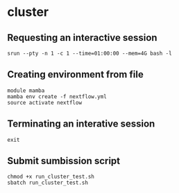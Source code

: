 # cluster
## Requesting an interactive session
```
srun --pty -n 1 -c 1 --time=01:00:00 --mem=4G bash -l
```
## Creating environment from file
```
module mamba
mamba env create -f nextflow.yml
source activate nextflow
```
## Terminating an interative session
```
exit
```
## Submit sumbission script
```
chmod +x run_cluster_test.sh
sbatch run_cluster_test.sh
```
